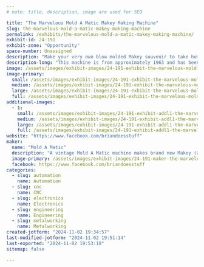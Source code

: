 ```yaml
---
# note: title, description, image are used for SEO

title: "The Marvelous Mold A Matic Makey Making Machine"
slug: the-marvelous-mold-a-matic-makey-making-machine
permalink: /exhibits/the-marvelous-mold-a-matic-makey-making-machine/
exhibit-id: 24-191
exhibit-zone: "Opportunity"
space-number: Unassigned
description: "Make your very own blow molded Makey souvenir to take home with you on a 1960's Mold A Matic."
description-long: "This machine is from approximately 1963 and has been restored to original working condition by Unique Souvenirs and is making brand new toys with a mold of Makey himself!   (while materials last!). There may even be some surprise molds as well."
image: /assets/images/exhibit-images/24-191-exhibit-the-marvelous-mold-a-matic-makey-making-machine-mmmm-2676-large.png
image-primary: 
  small: /assets/images/exhibit-images/24-191-exhibit-the-marvelous-mold-a-matic-makey-making-machine-mmmm-2676-small.png
  medium: /assets/images/exhibit-images/24-191-exhibit-the-marvelous-mold-a-matic-makey-making-machine-mmmm-2676-medium.png
  large: /assets/images/exhibit-images/24-191-exhibit-the-marvelous-mold-a-matic-makey-making-machine-mmmm-2676-large.png
  full: /assets/images/exhibit-images/24-191-exhibit-the-marvelous-mold-a-matic-makey-making-machine-mmmm-2676-full.png
additional-images: 
  - 1:
    small: /assets/images/exhibit-images/24-191-exhibit-addl1-the-marvelous-mold-a-matic-makey-making-machine-img-4712-small.jpeg
    medium: /assets/images/exhibit-images/24-191-exhibit-addl1-the-marvelous-mold-a-matic-makey-making-machine-img-4712-medium.jpeg
    large: /assets/images/exhibit-images/24-191-exhibit-addl1-the-marvelous-mold-a-matic-makey-making-machine-img-4712-large.jpeg
    full: /assets/images/exhibit-images/24-191-exhibit-addl1-the-marvelous-mold-a-matic-makey-making-machine-img-4712-full.jpeg
website: "https://www.facebook.com/briandoesstuff"
maker: 
  name: "Mold A Matic"
  description: "A vintage Mold A Matic machine makes brand new Makey (and other) souvenir toys for you while you wait.   Modern metalworking techniques created a brand new mold to work with a 60 year old machine."
  image-primary: /assets/images/exhibit-images/24-191-maker-the-marvelous-mold-a-matic-makey-making-machine-mmmm-9844-medium.png
  facebook: https://www.facebook.com/briandoesstuff
categories: 
  - slug: automation
    name: Automation
  - slug: cnc
    name: CNC
  - slug: electronics
    name: Electronics
  - slug: engineering
    name: Engineering
  - slug: metalworking
    name: Metalworking
created-jotform: "2024-11-02 19:34:57"
last-modified-jotform: "2024-11-02 19:51:14"
last-exported: "2024-11-02 19:53:18"
sitemap: false

---
```

